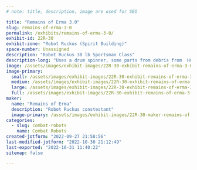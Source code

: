 ```yaml
---
# note: title, description, image are used for SEO

title: "Remains of Erma 3.0"
slug: remains-of-erma-3-0
permalink: /exhibits/remains-of-erma-3-0/
exhibit-id: 22R-30
exhibit-zone: "Robot Ruckus (Spirit Building)"
space-number: Unassigned
description: "Robot Ruckus 30 lb Sportsman Class"
description-long: "Uses a drum spinner, some parts from debris from  Hurricane Erma 2017"
image: /assets/images/exhibit-images/22R-30-exhibit-remains-of-erma-3-0-img-5402-large.JPG
image-primary: 
  small: /assets/images/exhibit-images/22R-30-exhibit-remains-of-erma-3-0-img-5402-small.JPG
  medium: /assets/images/exhibit-images/22R-30-exhibit-remains-of-erma-3-0-img-5402-medium.JPG
  large: /assets/images/exhibit-images/22R-30-exhibit-remains-of-erma-3-0-img-5402-large.JPG
  full: /assets/images/exhibit-images/22R-30-exhibit-remains-of-erma-3-0-img-5402-full.JPG
maker: 
  name: "Remains of Erma"
  description: "Robot Ruckus constestant"
  image-primary: /assets/images/exhibit-images/22R-30-maker-remains-of-erma-3-0-img-5145-medium.JPG
categories: 
  - slug: combat-robots
    name: Combat Robots
created-jotform: "2022-09-27 21:58:56"
last-modified-jotform: "2022-10-30 21:12:49"
last-exported: "2022-10-31 11:40:22"
sitemap: false

---
```

